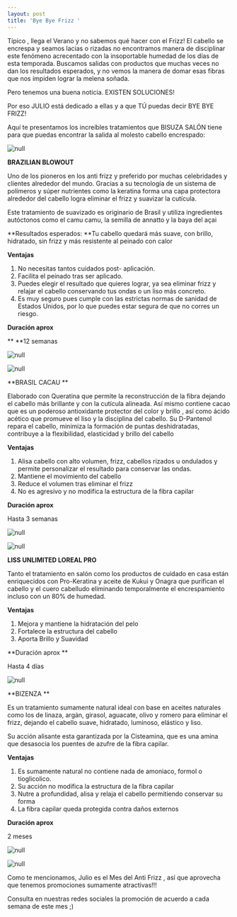 ```yaml
---
layout: post
title: 'Bye Bye Frizz '
---
```

Típico , llega el Verano y no sabemos qué hacer con el Frizz! El cabello se encrespa y seamos lacias o rizadas no encontramos manera de disciplinar  este fenómeno acrecentado con la insoportable humedad de los días de esta temporada. Buscamos salidas con productos que muchas veces no dan los resultados esperados, y no vemos la manera de domar esas fibras que nos impiden lograr la melena soñada.

Pero tenemos una buena noticia. EXISTEN SOLUCIONES!

Por eso JULIO está dedicado a ellas y a que TÚ puedas decir BYE BYE FRIZZ!

Aquí te presentamos los increíbles tratamientos que BISUZA SALÓN tiene para que puedas encontrar la salida al molesto cabello encrespado:

![null](/img/uploads/byefrizz.jpg)

**BRAZILIAN BLOWOUT**

Uno de los pioneros en los anti frizz y preferido por muchas celebridades y clientes alrededor del mundo. Gracias a su tecnología de un sistema de polímeros y súper nutrientes  como la keratina  forma una capa protectora alrededor del cabello logra eliminar el frizz y suavizar la cutícula. 

Este tratamiento de suavizado es originario de Brasil y utiliza ingredientes autóctonos como el camu camu, la semilla de annatto y la baya del açai

**Resultados esperados: **Tu cabello quedará más suave, con brillo, hidratado, sin frizz y más resistente al peinado con calor

**Ventajas**

1. No necesitas tantos cuidados post- aplicación. 
2. Facilita el peinado tras ser aplicado.  
3. Puedes elegir el resultado que quieres lograr, ya sea eliminar frizz  y relajar el cabello conservando tus ondas o un liso más concreto. 
4. Es muy seguro pues cumple con las estrictas normas de sanidad de Estados Unidos, por lo que puedes estar segura de que no corres un riesgo. 

**Duración aprox**

** **12 semanas

![null](/img/uploads/brasilianblowout.jpg)

![null](/img/uploads/antesydespuesok.jpg)

**BRASIL CACAU **

Elaborado con Queratina que permite la reconstrucción de la fibra dejando el cabello más brillante y con la cutícula alineada. Así mismo contiene cacao que es un poderoso antioxidante protector del color y brillo , así como ácido acético que promueve el liso y la disciplina del cabello. Su D-Pantenol repara el cabello, minimiza la formación de puntas deshidratadas, contribuye a la flexibilidad, elasticidad y brillo del cabello

**Ventajas**

1. Alisa  cabello con alto volumen, frizz, cabellos rizados u ondulados y permite personalizar el resultado para conservar las ondas.
2. Mantiene el movimiento del cabello
3. Reduce el volumen tras eliminar el frizz
4. No es agresivo y no modifica la estructura de la fibra capilar

**Duración aprox**

Hasta 3 semanas 

![null](/img/uploads/brasilcacau.jpg)

![null](/img/uploads/antesydespuesbrasilcacau.jpg)

**LISS UNLIMITED LOREAL PRO**

Tanto el tratamiento en salón como los productos de cuidado en casa están enriquecidos con Pro-Keratina y aceite de Kukui y Onagra que purifican el cabello y el cuero cabelludo eliminando temporalmente el encrespamiento incluso con un 80% de humedad. 

**Ventajas**

1. Mejora y mantiene la hidratación del pelo
2. Fortalece la estructura del cabello
3. Aporta Brillo y Suavidad 

**Duración aprox **

Hasta 4 días

![null](/img/uploads/lissunlimited.jpg)

**BIZENZA **

Es un tratamiento sumamente natural ideal con base en aceites naturales como los de linaza, argán, girasol, aguacate, olivo y romero para eliminar el frizz, dejando el cabello suave, hidratado, luminoso, elástico y liso.

Su acción alisante esta garantizada por la Cisteamina, que es una amina que desasocia los puentes de azufre de la fibra capilar.

**Ventajas**

1. Es sumamente natural no contiene nada de amoniaco, formol o tioglicolico.
2. Su acción no modifica la estructura de la fibra capilar
3. Nutre a profundidad, alisa y relaja el cabello permitiendo conservar su forma
4. La fibra capilar queda protegida contra daños externos

**Duración aprox**

2 meses 

![null](/img/uploads/bizenza.jpg)

![null](/img/uploads/antesydespuesbizenza.jpg)

Como te mencionamos, Julio es el Mes del Anti Frizz , así que aprovecha que tenemos promociones sumamente atractivas!!!

Consulta en nuestras redes sociales la promoción de acuerdo a cada semana de este mes ;)
